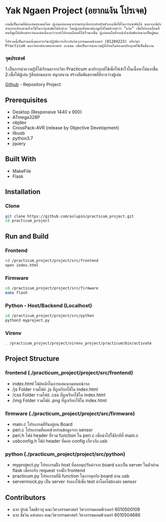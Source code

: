 # Yak Ngaen Project (อยากแง้น โปรเจค)

    เกมนี้เป็นเกมที่ต้องเล่นสองคนโดย ผู้เล่นแต่ละคนจะสามารถเลือกรถสำหรับตัวเองเพื่อใช้ในการแข่งขันได้ นอกจากนี้ยังสามารถเลือกด่านที่จะใช้ในการแข่งขันได้อีกด้วย โดยผู้เล่นทั้งสองต้องพูดใส่ไมค์ด้วยคำว่า “แง้น” เพื่อให้รถเคลื่อนที่ คนที่พูดได้เสียงดังกว่าและต่อเนื่องกว่าจะทำให้รถเคลื่อนที่ได้เร็วมากขึ้น ผู้เล่นคนใดที่รถเข้าถึงเส้นชัยก่อนจะเป็นผู้ชนะ

    โปรเจคนี้เป็นส่วนหนึ่งของรายวิชาปฏิบัติการเก่ียวกับวิศวกรรมคอมพิวเตอร์ (01204223) หรือวิชา Practicum มหาวิทยาลัยเกษตรสาสตร์ บางเขน เพื่อเป็นการนำความรู้ที่เรียนในห้องมาประยุกต์ใช้เป็นชิ้นงาน

### จุดประสงค์

1.เป็นการนำความรู้ที่ได้เรียนมาจากวิชา Practicum มาประยุกต์ใช้เพื่อให้เข้าใจในเนื้อหาได้มากขึ้น
2.เพื่อให้ผู้เล่น รู้สึกผ่อนคลาย สนุกสนาน สร้างสัมพันธภาพที่ดีระหว่างผู้เล่น

[Github](https://github.com/aslupin/practicum_project) - Repository Project

## Prerequisites

- Desktop (Responsive 1440 x 900)
- ATmega328P
- objdev
- CrossPack-AVR (release by Objective Development)
- libusb
- python3.7
- jquery

## Built With

- MakeFile
- Flask

## Installation

### Clone

```bash
git clone https://github.com/aslupin/practicum_project.git
cd practicum_project
```

## Run and Build

### Frontend

```bash
cd /practicum_project/project/src/frontend
open index.html
```

### Firmware

```bash
cd /practicum_project/project/src/firmware
make flash
```

### Python - Host/Backend (Localhost)

```bash
cd /practicum_project/project/src/python
python3 myproject.py
```

### Virenv

```bash
. /practicum_project/project/virenv_project/practicum/bin/activate
```

## Project Structure

### frontend (./practicum_project/project/src/frontend)

- index.html ไฟล์หลักในการแสดงเกมบนหน้าจอ
- /js Folder รวมไฟล์ .js ที่ถูกเรียกใช้ใน index.html
- /css Folder รวมไฟล์ .css ที่ถูกเรียกใช้ใน index.html
- /img Folder รวมไฟล์ .png ที่ถูกเรียกใช้ใน index.html

### firmware (./practicum_project/project/src/firmware)

- main.c โปรเเกรมที่รันอยู่บน Board
- peri.c โปรเเกรมที่คอยช่วยอ่านข้อมูลจาก sensor
- peri.h ไฟล์ header ที่รวม function ใน peri.c เพื่อนำไปใช้อีกทีที่ main.c
- usbconfig.h ไฟล์ header ที่คอย config เกี่ยวกับ usb

### python (./practicum_project/project/src/python)

- myproject.py โปรเเกรมฝั่ง host ที่คอยคุย/รับค่าจาก board และเป็น server ในตัวผ่าน flask เพื่อรอรับ request จากฝั่ง frontend
- practicum.py โปรเเกรมที่มี function ในการคุยกับ board ผ่าน usb
- servermock.py เป็น server จำลองใช้เพื่อ test ค่าโดยไม่ต้องต่อ sensor

## Contributors

- นาย ปูรณ์ โชตธีรวสุ คณะวิศวกรรมศาสตร์ วิศวกรรมคอมพิวเตอร์ 6010500109
- นาย ชัชวิน แท่งทอง คณะวิศวกรรมศาสตร์ วิศวกรรมคอมพิวเตอร์ 6010504686
